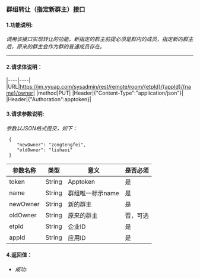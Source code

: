 ### 群组转让（指定新群主）接口

#### 1.功能说明:
*调用该接口实现转让的功能，新指定的群主前提必须是群内的成员，指定新的群主后，原来的群主会作为群的普通成员存在。*
***

#### 2.请求体说明：

|----|----|
|URL|https://im.yyuap.com/sysadmin/rest/remote/room/{etpId}/{appId}/{name}/owner|
|method|PUT|
|Header|{"Content-Type":"application/json"}|
|Header|{"Authoration":apptoken}|


#### 3.请求参数说明:

*参数以JSON格式提交，如下：*

	 {
 		"newOwner": "zongtengfei",
 		"oldOwner": "liuhaoi"
 	 }

|参数名称|类型|意义|是否必须|
|----|----|----|----|
|token|String|Apptoken|是|
|name|String|群组唯一标示name|是|
|newOwner|String|新的群主|是|
|oldOwner|String|原来的群主|否，可选|
|etpId|String|企业ID|是|
|appId|String|应用ID|是|

#### 4.返回值：

- *成功:*

